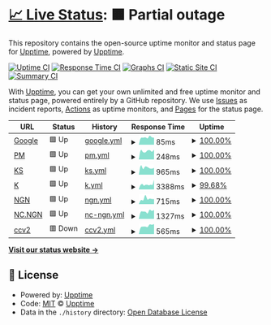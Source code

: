 # [📈 Live Status](https://berhei.github.io/monitor/): <!--live status--> **🟧 Partial outage**

This repository contains the open-source uptime monitor and status page for [Upptime](https://upptime.js.org), powered by [Upptime](https://github.com/upptime/upptime).

[![Uptime CI](https://github.com/berhei/monitor/workflows/Uptime%20CI/badge.svg)](https://github.com/berhei/monitor/actions?query=workflow%3A%22Uptime+CI%22)
[![Response Time CI](https://github.com/berhei/monitor/workflows/Response%20Time%20CI/badge.svg)](https://github.com/berhei/monitor/actions?query=workflow%3A%22Response+Time+CI%22)
[![Graphs CI](https://github.com/berhei/monitor/workflows/Graphs%20CI/badge.svg)](https://github.com/berhei/monitor/actions?query=workflow%3A%22Graphs+CI%22)
[![Static Site CI](https://github.com/berhei/monitor/workflows/Static%20Site%20CI/badge.svg)](https://github.com/berhei/monitor/actions?query=workflow%3A%22Static+Site+CI%22)
[![Summary CI](https://github.com/berhei/monitor/workflows/Summary%20CI/badge.svg)](https://github.com/berhei/monitor/actions?query=workflow%3A%22Summary+CI%22)

With [Upptime](https://upptime.js.org), you can get your own unlimited and free uptime monitor and status page, powered entirely by a GitHub repository. We use [Issues](https://github.com/upptime/upptime/issues) as incident reports, [Actions](https://github.com/berhei/monitor/actions) as uptime monitors, and [Pages](https://demo.upptime.js.org) for the status page.

<!--start: status pages-->
<!-- This summary is generated by Upptime (https://github.com/upptime/upptime) -->
<!-- Do not edit this manually, your changes will be overwritten -->
<!-- prettier-ignore -->
| URL | Status | History | Response Time | Uptime |
| --- | ------ | ------- | ------------- | ------ |
| <img alt="" src="https://icons.duckduckgo.com/ip3/www.google.com.ico" height="13"> [Google](https://www.google.com) | 🟩 Up | [google.yml](https://github.com/berhei/monitor/commits/HEAD/history/google.yml) | <details><summary><img alt="Response time graph" src="./graphs/google/response-time-week.png" height="20"> 85ms</summary><br><a href="https://berhei.github.io/monitor/history/google"><img alt="Response time 111" src="https://img.shields.io/endpoint?url=https%3A%2F%2Fraw.githubusercontent.com%2Fberhei%2Fmonitor%2FHEAD%2Fapi%2Fgoogle%2Fresponse-time.json"></a><br><a href="https://berhei.github.io/monitor/history/google"><img alt="24-hour response time 81" src="https://img.shields.io/endpoint?url=https%3A%2F%2Fraw.githubusercontent.com%2Fberhei%2Fmonitor%2FHEAD%2Fapi%2Fgoogle%2Fresponse-time-day.json"></a><br><a href="https://berhei.github.io/monitor/history/google"><img alt="7-day response time 85" src="https://img.shields.io/endpoint?url=https%3A%2F%2Fraw.githubusercontent.com%2Fberhei%2Fmonitor%2FHEAD%2Fapi%2Fgoogle%2Fresponse-time-week.json"></a><br><a href="https://berhei.github.io/monitor/history/google"><img alt="30-day response time 90" src="https://img.shields.io/endpoint?url=https%3A%2F%2Fraw.githubusercontent.com%2Fberhei%2Fmonitor%2FHEAD%2Fapi%2Fgoogle%2Fresponse-time-month.json"></a><br><a href="https://berhei.github.io/monitor/history/google"><img alt="1-year response time 109" src="https://img.shields.io/endpoint?url=https%3A%2F%2Fraw.githubusercontent.com%2Fberhei%2Fmonitor%2FHEAD%2Fapi%2Fgoogle%2Fresponse-time-year.json"></a></details> | <details><summary><a href="https://berhei.github.io/monitor/history/google">100.00%</a></summary><a href="https://berhei.github.io/monitor/history/google"><img alt="All-time uptime 100.00%" src="https://img.shields.io/endpoint?url=https%3A%2F%2Fraw.githubusercontent.com%2Fberhei%2Fmonitor%2FHEAD%2Fapi%2Fgoogle%2Fuptime.json"></a><br><a href="https://berhei.github.io/monitor/history/google"><img alt="24-hour uptime 100.00%" src="https://img.shields.io/endpoint?url=https%3A%2F%2Fraw.githubusercontent.com%2Fberhei%2Fmonitor%2FHEAD%2Fapi%2Fgoogle%2Fuptime-day.json"></a><br><a href="https://berhei.github.io/monitor/history/google"><img alt="7-day uptime 100.00%" src="https://img.shields.io/endpoint?url=https%3A%2F%2Fraw.githubusercontent.com%2Fberhei%2Fmonitor%2FHEAD%2Fapi%2Fgoogle%2Fuptime-week.json"></a><br><a href="https://berhei.github.io/monitor/history/google"><img alt="30-day uptime 100.00%" src="https://img.shields.io/endpoint?url=https%3A%2F%2Fraw.githubusercontent.com%2Fberhei%2Fmonitor%2FHEAD%2Fapi%2Fgoogle%2Fuptime-month.json"></a><br><a href="https://berhei.github.io/monitor/history/google"><img alt="1-year uptime 100.00%" src="https://img.shields.io/endpoint?url=https%3A%2F%2Fraw.githubusercontent.com%2Fberhei%2Fmonitor%2FHEAD%2Fapi%2Fgoogle%2Fuptime-year.json"></a></details>
| <img alt="" src="https://icons.duckduckgo.com/ip3/pacmart.shop.ico" height="13"> [PM](https://pacmart.shop) | 🟩 Up | [pm.yml](https://github.com/berhei/monitor/commits/HEAD/history/pm.yml) | <details><summary><img alt="Response time graph" src="./graphs/pm/response-time-week.png" height="20"> 248ms</summary><br><a href="https://berhei.github.io/monitor/history/pm"><img alt="Response time 367" src="https://img.shields.io/endpoint?url=https%3A%2F%2Fraw.githubusercontent.com%2Fberhei%2Fmonitor%2FHEAD%2Fapi%2Fpm%2Fresponse-time.json"></a><br><a href="https://berhei.github.io/monitor/history/pm"><img alt="24-hour response time 284" src="https://img.shields.io/endpoint?url=https%3A%2F%2Fraw.githubusercontent.com%2Fberhei%2Fmonitor%2FHEAD%2Fapi%2Fpm%2Fresponse-time-day.json"></a><br><a href="https://berhei.github.io/monitor/history/pm"><img alt="7-day response time 248" src="https://img.shields.io/endpoint?url=https%3A%2F%2Fraw.githubusercontent.com%2Fberhei%2Fmonitor%2FHEAD%2Fapi%2Fpm%2Fresponse-time-week.json"></a><br><a href="https://berhei.github.io/monitor/history/pm"><img alt="30-day response time 280" src="https://img.shields.io/endpoint?url=https%3A%2F%2Fraw.githubusercontent.com%2Fberhei%2Fmonitor%2FHEAD%2Fapi%2Fpm%2Fresponse-time-month.json"></a><br><a href="https://berhei.github.io/monitor/history/pm"><img alt="1-year response time 287" src="https://img.shields.io/endpoint?url=https%3A%2F%2Fraw.githubusercontent.com%2Fberhei%2Fmonitor%2FHEAD%2Fapi%2Fpm%2Fresponse-time-year.json"></a></details> | <details><summary><a href="https://berhei.github.io/monitor/history/pm">100.00%</a></summary><a href="https://berhei.github.io/monitor/history/pm"><img alt="All-time uptime 66.43%" src="https://img.shields.io/endpoint?url=https%3A%2F%2Fraw.githubusercontent.com%2Fberhei%2Fmonitor%2FHEAD%2Fapi%2Fpm%2Fuptime.json"></a><br><a href="https://berhei.github.io/monitor/history/pm"><img alt="24-hour uptime 100.00%" src="https://img.shields.io/endpoint?url=https%3A%2F%2Fraw.githubusercontent.com%2Fberhei%2Fmonitor%2FHEAD%2Fapi%2Fpm%2Fuptime-day.json"></a><br><a href="https://berhei.github.io/monitor/history/pm"><img alt="7-day uptime 100.00%" src="https://img.shields.io/endpoint?url=https%3A%2F%2Fraw.githubusercontent.com%2Fberhei%2Fmonitor%2FHEAD%2Fapi%2Fpm%2Fuptime-week.json"></a><br><a href="https://berhei.github.io/monitor/history/pm"><img alt="30-day uptime 100.00%" src="https://img.shields.io/endpoint?url=https%3A%2F%2Fraw.githubusercontent.com%2Fberhei%2Fmonitor%2FHEAD%2Fapi%2Fpm%2Fuptime-month.json"></a><br><a href="https://berhei.github.io/monitor/history/pm"><img alt="1-year uptime 20.81%" src="https://img.shields.io/endpoint?url=https%3A%2F%2Fraw.githubusercontent.com%2Fberhei%2Fmonitor%2FHEAD%2Fapi%2Fpm%2Fuptime-year.json"></a></details>
| <img alt="" src="https://icons.duckduckgo.com/ip3/shop.krones.com.ico" height="13"> [KS](https://shop.krones.com) | 🟩 Up | [ks.yml](https://github.com/berhei/monitor/commits/HEAD/history/ks.yml) | <details><summary><img alt="Response time graph" src="./graphs/ks/response-time-week.png" height="20"> 965ms</summary><br><a href="https://berhei.github.io/monitor/history/ks"><img alt="Response time 1445" src="https://img.shields.io/endpoint?url=https%3A%2F%2Fraw.githubusercontent.com%2Fberhei%2Fmonitor%2FHEAD%2Fapi%2Fks%2Fresponse-time.json"></a><br><a href="https://berhei.github.io/monitor/history/ks"><img alt="24-hour response time 914" src="https://img.shields.io/endpoint?url=https%3A%2F%2Fraw.githubusercontent.com%2Fberhei%2Fmonitor%2FHEAD%2Fapi%2Fks%2Fresponse-time-day.json"></a><br><a href="https://berhei.github.io/monitor/history/ks"><img alt="7-day response time 965" src="https://img.shields.io/endpoint?url=https%3A%2F%2Fraw.githubusercontent.com%2Fberhei%2Fmonitor%2FHEAD%2Fapi%2Fks%2Fresponse-time-week.json"></a><br><a href="https://berhei.github.io/monitor/history/ks"><img alt="30-day response time 954" src="https://img.shields.io/endpoint?url=https%3A%2F%2Fraw.githubusercontent.com%2Fberhei%2Fmonitor%2FHEAD%2Fapi%2Fks%2Fresponse-time-month.json"></a><br><a href="https://berhei.github.io/monitor/history/ks"><img alt="1-year response time 1428" src="https://img.shields.io/endpoint?url=https%3A%2F%2Fraw.githubusercontent.com%2Fberhei%2Fmonitor%2FHEAD%2Fapi%2Fks%2Fresponse-time-year.json"></a></details> | <details><summary><a href="https://berhei.github.io/monitor/history/ks">100.00%</a></summary><a href="https://berhei.github.io/monitor/history/ks"><img alt="All-time uptime 99.43%" src="https://img.shields.io/endpoint?url=https%3A%2F%2Fraw.githubusercontent.com%2Fberhei%2Fmonitor%2FHEAD%2Fapi%2Fks%2Fuptime.json"></a><br><a href="https://berhei.github.io/monitor/history/ks"><img alt="24-hour uptime 100.00%" src="https://img.shields.io/endpoint?url=https%3A%2F%2Fraw.githubusercontent.com%2Fberhei%2Fmonitor%2FHEAD%2Fapi%2Fks%2Fuptime-day.json"></a><br><a href="https://berhei.github.io/monitor/history/ks"><img alt="7-day uptime 100.00%" src="https://img.shields.io/endpoint?url=https%3A%2F%2Fraw.githubusercontent.com%2Fberhei%2Fmonitor%2FHEAD%2Fapi%2Fks%2Fuptime-week.json"></a><br><a href="https://berhei.github.io/monitor/history/ks"><img alt="30-day uptime 100.00%" src="https://img.shields.io/endpoint?url=https%3A%2F%2Fraw.githubusercontent.com%2Fberhei%2Fmonitor%2FHEAD%2Fapi%2Fks%2Fuptime-month.json"></a><br><a href="https://berhei.github.io/monitor/history/ks"><img alt="1-year uptime 98.34%" src="https://img.shields.io/endpoint?url=https%3A%2F%2Fraw.githubusercontent.com%2Fberhei%2Fmonitor%2FHEAD%2Fapi%2Fks%2Fuptime-year.json"></a></details>
| <img alt="" src="https://icons.duckduckgo.com/ip3/krones.com.ico" height="13"> [K](https://krones.com) | 🟩 Up | [k.yml](https://github.com/berhei/monitor/commits/HEAD/history/k.yml) | <details><summary><img alt="Response time graph" src="./graphs/k/response-time-week.png" height="20"> 3388ms</summary><br><a href="https://berhei.github.io/monitor/history/k"><img alt="Response time 3486" src="https://img.shields.io/endpoint?url=https%3A%2F%2Fraw.githubusercontent.com%2Fberhei%2Fmonitor%2FHEAD%2Fapi%2Fk%2Fresponse-time.json"></a><br><a href="https://berhei.github.io/monitor/history/k"><img alt="24-hour response time 6448" src="https://img.shields.io/endpoint?url=https%3A%2F%2Fraw.githubusercontent.com%2Fberhei%2Fmonitor%2FHEAD%2Fapi%2Fk%2Fresponse-time-day.json"></a><br><a href="https://berhei.github.io/monitor/history/k"><img alt="7-day response time 3388" src="https://img.shields.io/endpoint?url=https%3A%2F%2Fraw.githubusercontent.com%2Fberhei%2Fmonitor%2FHEAD%2Fapi%2Fk%2Fresponse-time-week.json"></a><br><a href="https://berhei.github.io/monitor/history/k"><img alt="30-day response time 3649" src="https://img.shields.io/endpoint?url=https%3A%2F%2Fraw.githubusercontent.com%2Fberhei%2Fmonitor%2FHEAD%2Fapi%2Fk%2Fresponse-time-month.json"></a><br><a href="https://berhei.github.io/monitor/history/k"><img alt="1-year response time 3486" src="https://img.shields.io/endpoint?url=https%3A%2F%2Fraw.githubusercontent.com%2Fberhei%2Fmonitor%2FHEAD%2Fapi%2Fk%2Fresponse-time-year.json"></a></details> | <details><summary><a href="https://berhei.github.io/monitor/history/k">99.68%</a></summary><a href="https://berhei.github.io/monitor/history/k"><img alt="All-time uptime 99.80%" src="https://img.shields.io/endpoint?url=https%3A%2F%2Fraw.githubusercontent.com%2Fberhei%2Fmonitor%2FHEAD%2Fapi%2Fk%2Fuptime.json"></a><br><a href="https://berhei.github.io/monitor/history/k"><img alt="24-hour uptime 100.00%" src="https://img.shields.io/endpoint?url=https%3A%2F%2Fraw.githubusercontent.com%2Fberhei%2Fmonitor%2FHEAD%2Fapi%2Fk%2Fuptime-day.json"></a><br><a href="https://berhei.github.io/monitor/history/k"><img alt="7-day uptime 99.68%" src="https://img.shields.io/endpoint?url=https%3A%2F%2Fraw.githubusercontent.com%2Fberhei%2Fmonitor%2FHEAD%2Fapi%2Fk%2Fuptime-week.json"></a><br><a href="https://berhei.github.io/monitor/history/k"><img alt="30-day uptime 99.27%" src="https://img.shields.io/endpoint?url=https%3A%2F%2Fraw.githubusercontent.com%2Fberhei%2Fmonitor%2FHEAD%2Fapi%2Fk%2Fuptime-month.json"></a><br><a href="https://berhei.github.io/monitor/history/k"><img alt="1-year uptime 99.61%" src="https://img.shields.io/endpoint?url=https%3A%2F%2Fraw.githubusercontent.com%2Fberhei%2Fmonitor%2FHEAD%2Fapi%2Fk%2Fuptime-year.json"></a></details>
| <img alt="" src="https://icons.duckduckgo.com/ip3/nogood.name.ico" height="13"> [NGN](https://nogood.name) | 🟩 Up | [ngn.yml](https://github.com/berhei/monitor/commits/HEAD/history/ngn.yml) | <details><summary><img alt="Response time graph" src="./graphs/ngn/response-time-week.png" height="20"> 715ms</summary><br><a href="https://berhei.github.io/monitor/history/ngn"><img alt="Response time 640" src="https://img.shields.io/endpoint?url=https%3A%2F%2Fraw.githubusercontent.com%2Fberhei%2Fmonitor%2FHEAD%2Fapi%2Fngn%2Fresponse-time.json"></a><br><a href="https://berhei.github.io/monitor/history/ngn"><img alt="24-hour response time 679" src="https://img.shields.io/endpoint?url=https%3A%2F%2Fraw.githubusercontent.com%2Fberhei%2Fmonitor%2FHEAD%2Fapi%2Fngn%2Fresponse-time-day.json"></a><br><a href="https://berhei.github.io/monitor/history/ngn"><img alt="7-day response time 715" src="https://img.shields.io/endpoint?url=https%3A%2F%2Fraw.githubusercontent.com%2Fberhei%2Fmonitor%2FHEAD%2Fapi%2Fngn%2Fresponse-time-week.json"></a><br><a href="https://berhei.github.io/monitor/history/ngn"><img alt="30-day response time 598" src="https://img.shields.io/endpoint?url=https%3A%2F%2Fraw.githubusercontent.com%2Fberhei%2Fmonitor%2FHEAD%2Fapi%2Fngn%2Fresponse-time-month.json"></a><br><a href="https://berhei.github.io/monitor/history/ngn"><img alt="1-year response time 673" src="https://img.shields.io/endpoint?url=https%3A%2F%2Fraw.githubusercontent.com%2Fberhei%2Fmonitor%2FHEAD%2Fapi%2Fngn%2Fresponse-time-year.json"></a></details> | <details><summary><a href="https://berhei.github.io/monitor/history/ngn">100.00%</a></summary><a href="https://berhei.github.io/monitor/history/ngn"><img alt="All-time uptime 99.98%" src="https://img.shields.io/endpoint?url=https%3A%2F%2Fraw.githubusercontent.com%2Fberhei%2Fmonitor%2FHEAD%2Fapi%2Fngn%2Fuptime.json"></a><br><a href="https://berhei.github.io/monitor/history/ngn"><img alt="24-hour uptime 100.00%" src="https://img.shields.io/endpoint?url=https%3A%2F%2Fraw.githubusercontent.com%2Fberhei%2Fmonitor%2FHEAD%2Fapi%2Fngn%2Fuptime-day.json"></a><br><a href="https://berhei.github.io/monitor/history/ngn"><img alt="7-day uptime 100.00%" src="https://img.shields.io/endpoint?url=https%3A%2F%2Fraw.githubusercontent.com%2Fberhei%2Fmonitor%2FHEAD%2Fapi%2Fngn%2Fuptime-week.json"></a><br><a href="https://berhei.github.io/monitor/history/ngn"><img alt="30-day uptime 100.00%" src="https://img.shields.io/endpoint?url=https%3A%2F%2Fraw.githubusercontent.com%2Fberhei%2Fmonitor%2FHEAD%2Fapi%2Fngn%2Fuptime-month.json"></a><br><a href="https://berhei.github.io/monitor/history/ngn"><img alt="1-year uptime 99.96%" src="https://img.shields.io/endpoint?url=https%3A%2F%2Fraw.githubusercontent.com%2Fberhei%2Fmonitor%2FHEAD%2Fapi%2Fngn%2Fuptime-year.json"></a></details>
| <img alt="" src="https://icons.duckduckgo.com/ip3/nc.nogood.name.ico" height="13"> [NC.NGN](https://nc.nogood.name) | 🟩 Up | [nc-ngn.yml](https://github.com/berhei/monitor/commits/HEAD/history/nc-ngn.yml) | <details><summary><img alt="Response time graph" src="./graphs/nc-ngn/response-time-week.png" height="20"> 1327ms</summary><br><a href="https://berhei.github.io/monitor/history/nc-ngn"><img alt="Response time 1221" src="https://img.shields.io/endpoint?url=https%3A%2F%2Fraw.githubusercontent.com%2Fberhei%2Fmonitor%2FHEAD%2Fapi%2Fnc-ngn%2Fresponse-time.json"></a><br><a href="https://berhei.github.io/monitor/history/nc-ngn"><img alt="24-hour response time 1570" src="https://img.shields.io/endpoint?url=https%3A%2F%2Fraw.githubusercontent.com%2Fberhei%2Fmonitor%2FHEAD%2Fapi%2Fnc-ngn%2Fresponse-time-day.json"></a><br><a href="https://berhei.github.io/monitor/history/nc-ngn"><img alt="7-day response time 1327" src="https://img.shields.io/endpoint?url=https%3A%2F%2Fraw.githubusercontent.com%2Fberhei%2Fmonitor%2FHEAD%2Fapi%2Fnc-ngn%2Fresponse-time-week.json"></a><br><a href="https://berhei.github.io/monitor/history/nc-ngn"><img alt="30-day response time 1349" src="https://img.shields.io/endpoint?url=https%3A%2F%2Fraw.githubusercontent.com%2Fberhei%2Fmonitor%2FHEAD%2Fapi%2Fnc-ngn%2Fresponse-time-month.json"></a><br><a href="https://berhei.github.io/monitor/history/nc-ngn"><img alt="1-year response time 1271" src="https://img.shields.io/endpoint?url=https%3A%2F%2Fraw.githubusercontent.com%2Fberhei%2Fmonitor%2FHEAD%2Fapi%2Fnc-ngn%2Fresponse-time-year.json"></a></details> | <details><summary><a href="https://berhei.github.io/monitor/history/nc-ngn">100.00%</a></summary><a href="https://berhei.github.io/monitor/history/nc-ngn"><img alt="All-time uptime 99.99%" src="https://img.shields.io/endpoint?url=https%3A%2F%2Fraw.githubusercontent.com%2Fberhei%2Fmonitor%2FHEAD%2Fapi%2Fnc-ngn%2Fuptime.json"></a><br><a href="https://berhei.github.io/monitor/history/nc-ngn"><img alt="24-hour uptime 100.00%" src="https://img.shields.io/endpoint?url=https%3A%2F%2Fraw.githubusercontent.com%2Fberhei%2Fmonitor%2FHEAD%2Fapi%2Fnc-ngn%2Fuptime-day.json"></a><br><a href="https://berhei.github.io/monitor/history/nc-ngn"><img alt="7-day uptime 100.00%" src="https://img.shields.io/endpoint?url=https%3A%2F%2Fraw.githubusercontent.com%2Fberhei%2Fmonitor%2FHEAD%2Fapi%2Fnc-ngn%2Fuptime-week.json"></a><br><a href="https://berhei.github.io/monitor/history/nc-ngn"><img alt="30-day uptime 100.00%" src="https://img.shields.io/endpoint?url=https%3A%2F%2Fraw.githubusercontent.com%2Fberhei%2Fmonitor%2FHEAD%2Fapi%2Fnc-ngn%2Fuptime-month.json"></a><br><a href="https://berhei.github.io/monitor/history/nc-ngn"><img alt="1-year uptime 99.98%" src="https://img.shields.io/endpoint?url=https%3A%2F%2Fraw.githubusercontent.com%2Fberhei%2Fmonitor%2FHEAD%2Fapi%2Fnc-ngn%2Fuptime-year.json"></a></details>
| <img alt="" src="https://icons.duckduckgo.com/ip3/shop-origin.krones.com.ico" height="13"> [ccv2](https://shop-origin.krones.com/) | 🟥 Down | [ccv2.yml](https://github.com/berhei/monitor/commits/HEAD/history/ccv2.yml) | <details><summary><img alt="Response time graph" src="./graphs/ccv2/response-time-week.png" height="20"> 565ms</summary><br><a href="https://berhei.github.io/monitor/history/ccv2"><img alt="Response time 546" src="https://img.shields.io/endpoint?url=https%3A%2F%2Fraw.githubusercontent.com%2Fberhei%2Fmonitor%2FHEAD%2Fapi%2Fccv2%2Fresponse-time.json"></a><br><a href="https://berhei.github.io/monitor/history/ccv2"><img alt="24-hour response time 685" src="https://img.shields.io/endpoint?url=https%3A%2F%2Fraw.githubusercontent.com%2Fberhei%2Fmonitor%2FHEAD%2Fapi%2Fccv2%2Fresponse-time-day.json"></a><br><a href="https://berhei.github.io/monitor/history/ccv2"><img alt="7-day response time 565" src="https://img.shields.io/endpoint?url=https%3A%2F%2Fraw.githubusercontent.com%2Fberhei%2Fmonitor%2FHEAD%2Fapi%2Fccv2%2Fresponse-time-week.json"></a><br><a href="https://berhei.github.io/monitor/history/ccv2"><img alt="30-day response time 528" src="https://img.shields.io/endpoint?url=https%3A%2F%2Fraw.githubusercontent.com%2Fberhei%2Fmonitor%2FHEAD%2Fapi%2Fccv2%2Fresponse-time-month.json"></a><br><a href="https://berhei.github.io/monitor/history/ccv2"><img alt="1-year response time 547" src="https://img.shields.io/endpoint?url=https%3A%2F%2Fraw.githubusercontent.com%2Fberhei%2Fmonitor%2FHEAD%2Fapi%2Fccv2%2Fresponse-time-year.json"></a></details> | <details><summary><a href="https://berhei.github.io/monitor/history/ccv2">100.00%</a></summary><a href="https://berhei.github.io/monitor/history/ccv2"><img alt="All-time uptime 100.00%" src="https://img.shields.io/endpoint?url=https%3A%2F%2Fraw.githubusercontent.com%2Fberhei%2Fmonitor%2FHEAD%2Fapi%2Fccv2%2Fuptime.json"></a><br><a href="https://berhei.github.io/monitor/history/ccv2"><img alt="24-hour uptime 100.00%" src="https://img.shields.io/endpoint?url=https%3A%2F%2Fraw.githubusercontent.com%2Fberhei%2Fmonitor%2FHEAD%2Fapi%2Fccv2%2Fuptime-day.json"></a><br><a href="https://berhei.github.io/monitor/history/ccv2"><img alt="7-day uptime 100.00%" src="https://img.shields.io/endpoint?url=https%3A%2F%2Fraw.githubusercontent.com%2Fberhei%2Fmonitor%2FHEAD%2Fapi%2Fccv2%2Fuptime-week.json"></a><br><a href="https://berhei.github.io/monitor/history/ccv2"><img alt="30-day uptime 100.00%" src="https://img.shields.io/endpoint?url=https%3A%2F%2Fraw.githubusercontent.com%2Fberhei%2Fmonitor%2FHEAD%2Fapi%2Fccv2%2Fuptime-month.json"></a><br><a href="https://berhei.github.io/monitor/history/ccv2"><img alt="1-year uptime 100.00%" src="https://img.shields.io/endpoint?url=https%3A%2F%2Fraw.githubusercontent.com%2Fberhei%2Fmonitor%2FHEAD%2Fapi%2Fccv2%2Fuptime-year.json"></a></details>

<!--end: status pages-->

[**Visit our status website →**](https://berhei.github.io/monitor/)

## 📄 License

- Powered by: [Upptime](https://github.com/upptime/upptime)
- Code: [MIT](./LICENSE) © [Upptime](https://upptime.js.org)
- Data in the `./history` directory: [Open Database License](https://opendatacommons.org/licenses/odbl/1-0/)

